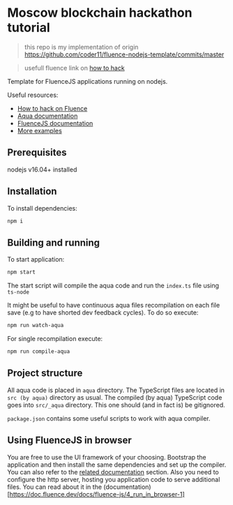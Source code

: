 # Moscow blockchain hackathon tutorial

> this repo is my implementation of origin https://github.com/coder11/fluence-nodejs-template/commits/master

> usefull fluence link on [how to hack](https://www.notion.so/How-to-hack-on-Fluence-97e20ba47ef04df2bfd0c234ee90537d) 

Template for FluenceJS applications running on nodejs.

Useful resources:

-   [How to hack on Fluence](https://cutt.ly/HackMoscow)
-   [Aqua documentation](https://doc.fluence.dev/aqua-book/)
-   [FluenceJS documentation](https://doc.fluence.dev/docs/fluence-js)
-   [More examples](https://github.com/fluencelabs/examples)

## Prerequisites

nodejs v16.04+ installed

## Installation

To install dependencies:

```bash
npm i
```

## Building and running

To start application:

```bash
npm start
```

The start script will compile the aqua code and run the `index.ts` file using `ts-node`

It might be useful to have continuous aqua files recompilation on each file save (e.g to have shorted dev feedback cycles). To do so execute:

```bash
npm run watch-aqua
```

For single recompilation execute:

```bash
npm run compile-aqua
```

## Project structure

All aqua code is placed in `aqua` directory. The TypeScript files are located in `src (by aqua)` directory as usual. The compiled (by aqua) TypeScript code goes into `src/_aqua` directory. This one should (and in fact is) be gitignored.

`package.json` contains some useful scripts to work with aqua compiler.

## Using FluenceJS in browser

You are free to use the UI framework of your choosing. Bootstrap the application and then install the same dependencies and set up the compiler. You can also refer to the [related documentation](https://doc.fluence.dev/docs/fluence-js/2_basics) section. Also you need to configure the http server, hosting you application code to serve additional files. You can read about it in the (documentation)[https://doc.fluence.dev/docs/fluence-js/4_run_in_browser-1]
